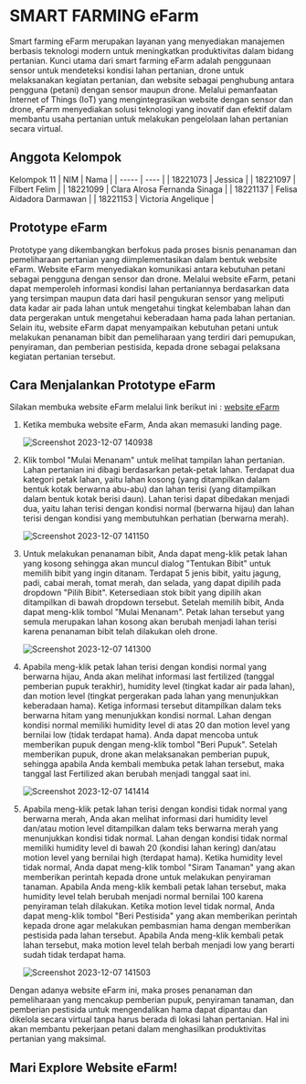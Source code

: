 # SMART FARMING eFarm
Smart farming eFarm merupakan layanan yang menyediakan manajemen berbasis teknologi modern untuk meningkatkan produktivitas dalam bidang pertanian. Kunci utama dari smart farming eFarm adalah penggunaan sensor untuk mendeteksi kondisi lahan pertanian, drone untuk melaksanakan kegiatan pertanian, dan website sebagai penghubung antara pengguna (petani) dengan sensor maupun drone. Melalui pemanfaatan Internet of Things (IoT) yang mengintegrasikan website dengan sensor dan drone, eFarm menyediakan solusi teknologi yang inovatif dan efektif dalam membantu usaha pertanian untuk melakukan pengelolaan lahan pertanian secara virtual. 

## Anggota Kelompok
Kelompok 11
| NIM | Nama |
| ----- | ---- |
| 18221073 | Jessica |
| 18221097 | Filbert Felim |
| 18221099 | Clara Alrosa Fernanda Sinaga |
| 18221137 | Felisa Aidadora Darmawan |
| 18221153 | Victoria Angelique |

## Prototype eFarm
Prototype yang dikembangkan berfokus pada proses bisnis penanaman dan pemeliharaan pertanian yang diimplementasikan dalam bentuk website eFarm. Website eFarm menyediakan komunikasi antara kebutuhan petani sebagai pengguna dengan sensor dan drone. Melalui website eFarm, petani dapat memperoleh informasi kondisi lahan pertaniannya berdasarkan data yang tersimpan maupun data dari hasil pengukuran sensor yang meliputi data kadar air pada lahan untuk mengetahui tingkat kelembaban lahan dan data pergerakan untuk mengetahui keberadaan hama pada lahan pertanian. Selain itu, website eFarm dapat menyampaikan kebutuhan petani untuk melakukan penanaman bibit dan pemeliharaan yang terdiri dari pemupukan, penyiraman, dan pemberian pestisida, kepada drone sebagai pelaksana kegiatan pertanian tersebut.

## Cara Menjalankan Prototype eFarm
Silakan membuka website eFarm melalui link berikut ini : [website eFarm](https://lasti-e-farm.vercel.app/)
1. Ketika membuka website eFarm, Anda akan memasuki landing page.
   
   ![Screenshot 2023-12-07 140938](https://github.com/filbertfelim/LASTI-eFarm/assets/110410836/d7ae28f2-3511-4341-8476-4b647bd57d38)
   
2. Klik tombol "Mulai Menanam" untuk melihat tampilan lahan pertanian. Lahan pertanian ini dibagi berdasarkan petak-petak lahan. Terdapat dua kategori petak lahan, yaitu lahan kosong (yang ditampilkan dalam bentuk kotak berwarna abu-abu) dan lahan terisi (yang ditampilkan dalam bentuk kotak berisi daun). Lahan terisi dapat dibedakan menjadi dua, yaitu lahan terisi dengan kondisi normal (berwarna hijau) dan lahan terisi dengan kondisi yang membutuhkan perhatian (berwarna merah).
   
   ![Screenshot 2023-12-07 141150](https://github.com/filbertfelim/LASTI-eFarm/assets/110410836/d6e0cdf2-d713-4244-b442-c81a89ee7f84)
   
3. Untuk melakukan penanaman bibit, Anda dapat meng-klik petak lahan yang kosong sehingga akan muncul dialog "Tentukan Bibit" untuk memilih bibit yang ingin ditanam. Terdapat 5 jenis bibit, yaitu jagung, padi, cabai merah, tomat merah, dan selada, yang dapat dipilih pada dropdown "Pilih Bibit". Ketersediaan stok bibit yang dipilih akan ditampilkan di bawah dropdown tersebut. Setelah memilih bibit, Anda dapat meng-klik tombol "Mulai Menanam". Petak lahan tersebut yang semula merupakan lahan kosong akan berubah menjadi lahan terisi karena penanaman bibit telah dilakukan oleh drone.
   
   ![Screenshot 2023-12-07 141300](https://github.com/filbertfelim/LASTI-eFarm/assets/110410836/31274986-1187-421a-9a6d-e0e8df16a7b2)
  
4. Apabila meng-klik petak lahan terisi dengan kondisi normal yang berwarna hijau, Anda akan melihat informasi last fertilized (tanggal pemberian pupuk terakhir), humidity level (tingkat kadar air pada lahan), dan motion level (tingkat pergerakan pada lahan yang menunjukkan keberadaan hama). Ketiga informasi tersebut ditampilkan dalam teks berwarna hitam yang menunjukkan kondisi normal. Lahan dengan kondisi normal memiliki humidity level di atas 20 dan motion level yang bernilai low (tidak terdapat hama). Anda dapat mencoba untuk memberikan pupuk dengan meng-klik tombol "Beri Pupuk". Setelah memberikan pupuk, drone akan melaksanakan pemberian pupuk, sehingga apabila Anda kembali membuka petak lahan tersebut, maka tanggal last Fertilized akan berubah menjadi tanggal saat ini.
   
   ![Screenshot 2023-12-07 141414](https://github.com/filbertfelim/LASTI-eFarm/assets/110410836/fd045aab-6836-4ac7-91c6-ad184c7cfc65)
   
5. Apabila meng-klik petak lahan terisi dengan kondisi tidak normal yang berwarna merah, Anda akan melihat informasi dari humidity level dan/atau motion level ditampilkan dalam teks berwarna merah yang menunjukkan kondisi tidak normal. Lahan dengan kondisi tidak normal memiliki humidity level di bawah 20 (kondisi lahan kering) dan/atau motion level yang bernilai high (terdapat hama). Ketika humidity level tidak normal, Anda dapat meng-klik tombol "Siram Tanaman" yang akan memberikan perintah kepada drone untuk melakukan penyiraman tanaman. Apabila Anda meng-klik kembali petak lahan tersebut, maka humidity level telah berubah menjadi normal bernilai 100 karena penyiraman telah dilakukan. Ketika motion level tidak normal, Anda dapat meng-klik tombol "Beri Pestisida" yang akan memberikan perintah kepada drone agar melakukan pembasmian hama dengan memberikan pestisida pada lahan tersebut. Apabila Anda meng-klik kembali petak lahan tersebut, maka motion level telah berbah menjadi low yang berarti sudah tidak terdapat hama.
   
   ![Screenshot 2023-12-07 141503](https://github.com/filbertfelim/LASTI-eFarm/assets/110410836/ecaf4356-d4da-43de-80c5-2cdbab464428)

Dengan adanya website eFarm ini, maka proses penanaman dan pemeliharaan yang mencakup pemberian pupuk, penyiraman tanaman, dan pemberian pestisida untuk mengendalikan hama dapat dipantau dan dikelola secara virtual tanpa harus berada di lokasi lahan pertanian. Hal ini akan membantu pekerjaan petani dalam menghasilkan produktivitas pertanian yang maksimal.

## Mari Explore Website eFarm!
